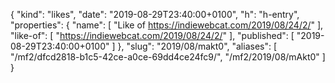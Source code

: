 {
  "kind": "likes",
  "date": "2019-08-29T23:40:00+0100",
  "h": "h-entry",
  "properties": {
    "name": [
      "Like of https://indiewebcat.com/2019/08/24/2/"
    ],
    "like-of": [
      "https://indiewebcat.com/2019/08/24/2/"
    ],
    "published": [
      "2019-08-29T23:40:00+0100"
    ]
  },
  "slug": "2019/08/makt0",
  "aliases": [
    "/mf2/dfcd2818-b1c5-42ce-a0ce-69dd4ce24fc9/",
    "/mf2/2019/08/mAkt0"
  ]
}
